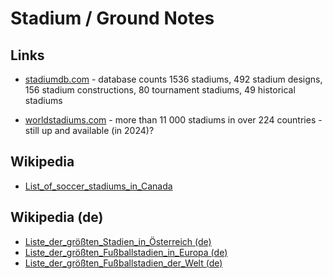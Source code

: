 # Stadium / Ground Notes

## Links


- [stadiumdb.com](http://stadiumdb.com) -
  database counts 1536 stadiums, 492 stadium designs, 156 stadium constructions,
  80 tournament stadiums, 49 historical stadiums

- [worldstadiums.com](http://www.worldstadiums.com) -
  more than 11 000 stadiums in over 224 countries - still up and available (in 2024)?


## Wikipedia

- [List_of_soccer_stadiums_in_Canada](http://en.wikipedia.org/wiki/List_of_soccer_stadiums_in_Canada)

## Wikipedia (de)

- [Liste_der_größten_Stadien_in_Österreich (de)](http://de.wikipedia.org/wiki/Liste_der_größten_Stadien_in_Österreich)
- [Liste_der_größten_Fußballstadien_in_Europa (de)](http://de.wikipedia.org/wiki/Liste_der_größten_Fußballstadien_in_Europa)
- [Liste_der_größten_Fußballstadien_der_Welt (de)](http://de.wikipedia.org/wiki/Liste_der_größten_Fußballstadien_der_Welt)




